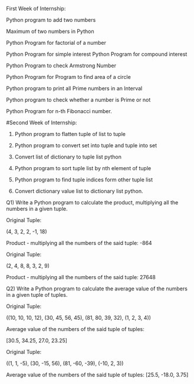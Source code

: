 First Week of Internship:

Python program to add two numbers

Maximum of two numbers in Python

Python Program for factorial of a number

Python Program for simple interest Python Program for compound interest

Python Program to check Armstrong Number

Python Program for Program to find area of a circle

Python program to print all Prime numbers in an Interval

Python program to check whether a number is Prime or not

Python Program for n-th Fibonacci number.

#Second Week of Internship:

1. Python program to flatten tuple of list to tuple

2. Python program to convert set into tuple and tuple into set

3. Convert list of dictionary to tuple list python

4. Python program to sort tuple list by nth element of tuple

5. Python program to find tuple indices form other tuple list

6. Convert dictionary value list to dictionary list python.

Q1) Write a Python program to calculate the product, multiplying all the numbers in a given tuple.

Original Tuple:

(4, 3, 2, 2, -1, 18)

Product - multiplying all the numbers of the said tuple: -864

Original Tuple:

(2, 4, 8, 8, 3, 2, 9)

Product - multiplying all the numbers of the said tuple: 27648

Q2) Write a Python program to calculate the average value of the numbers in a given tuple of tuples.

Original Tuple:

((10, 10, 10, 12), (30, 45, 56, 45), (81, 80, 39, 32), (1, 2, 3, 4))

Average value of the numbers of the said tuple of tuples:

[30.5, 34.25, 27.0, 23.25]

Original Tuple:

((1, 1, -5), (30, -15, 56), (81, -60, -39), (-10, 2, 3))

Average value of the numbers of the said tuple of tuples: [25.5, -18.0, 3.75]
